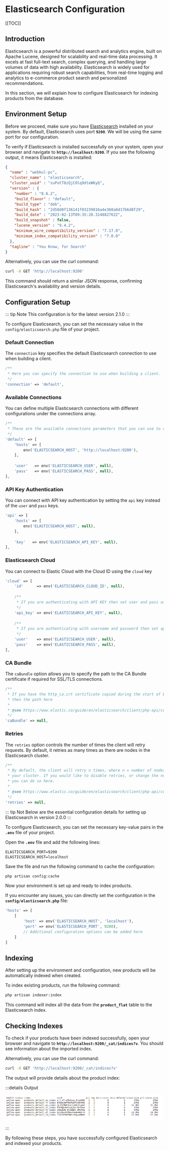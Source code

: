 # Elasticsearch Configuration

[[TOC]]

## Introduction 

Elasticsearch is a powerful distributed search and analytics engine, built on Apache Lucene, designed for scalability and real-time data processing. It excels at fast full-text search, complex querying, and handling large volumes of data with high availability. Elasticsearch is widely used for applications requiring robust search capabilities, from real-time logging and analytics to e-commerce product search and personalized recommendations.

In this section, we will explain how to configure Elasticsearch for indexing products from the database.

## Environment Setup

Before we proceed, make sure you have [Elasticsearch](https://www.elastic.co/guide/en/elasticsearch/reference/current/install-elasticsearch.html) installed on your system. By default, Elasticsearch uses port **`9200`**. We will be using the same port for our configuration.

To verify if Elasticsearch is installed successfully on your system, open your browser and navigate to **`http://localhost:9200`**. If you see the following output, it means Elasticsearch is installed:

```json
{
  "name" : "webkul-pc",
  "cluster_name" : "elasticsearch",
  "cluster_uuid" : "suPotT8zQjCOlq9dteWKyQ",
  "version" : {
    "number" : "8.6.2",
    "build_flavor" : "default",
    "build_type" : "deb",
    "build_hash" : "2d58d0f136141f03239816a4e360a8d17b6d8f29",
    "build_date" : "2023-02-13T09:35:20.314882762Z",
    "build_snapshot" : false,
    "lucene_version" : "9.4.2",
    "minimum_wire_compatibility_version" : "7.17.0",
    "minimum_index_compatibility_version" : "7.0.0"
  },
  "tagline" : "You Know, for Search"
}
```

Alternatively, you can use the curl command:

```sh
curl -X GET 'http://localhost:9200'
```

This command should return a similar JSON response, confirming Elasticsearch's availability and version details.

## Configuration Setup

  ::: tip Note
This configuration is for the latest version 2.1.0
  :::

To configure Elasticsearch, you can set the necessary value in the `config/elasticsearch.php` file of your project.


### Default Connection
The `connection` key specifies the default Elasticsearch connection to use when building a client.

```php
/**
 * Here you can specify the connection to use when building a client.
 */
'connection' => 'default',
```

### Available Connections
You can define multiple Elasticsearch connections with different configurations under the connections array.

```php
/**
 * These are the available connections parameters that you can use to connect
 */
'default' => [
    'hosts' => [
        env('ELASTICSEARCH_HOST', 'http://localhost:9200'),
    ],

    'user'   => env('ELASTICSEARCH_USER', null),
    'pass'   => env('ELASTICSEARCH_PASS', null),
],
```

### API Key Authentication
You can connect with API key authentication by setting the `api` key instead of the `user` and `pass` keys.

```php
'api' => [
    'hosts' => [
        env('ELASTICSEARCH_HOST', null),
    ],

    'key'   => env('ELASTICSEARCH_API_KEY', null),
],
```

### Elasticsearch Cloud
You can connect to Elastic Cloud with the Cloud ID using the `cloud` key

```php
'cloud' => [
    'id'      => env('ELASTICSEARCH_CLOUD_ID', null),

    /**
     * If you are authenticating with API KEY then set user and pass as null
     */
    'api_key' => env('ELASTICSEARCH_API_KEY', null),

    /**
     * If you are authenticating with username and password then set api_key as null
     */
    'user'    => env('ELASTICSEARCH_USER', null),
    'pass'    => env('ELASTICSEARCH_PASS', null),
],
```

### CA Bundle
The `caBundle` option allows you to specify the path to the CA Bundle certificate if required for SSL/TLS connections.

```php
/**
 * If you have the http_ca.crt certificate copied during the start of Elasticsearch
 * then the path here
 *
 * @see https://www.elastic.co/guide/en/elasticsearch/client/php-api/current/connecting.html#auth-http
 */
'caBundle' => null,
```

### Retries  

The `retries` option controls the number of times the client will retry requests. By default, it retries as many times as there are nodes in the Elasticsearch cluster.

```php
/**
 * By default, the client will retry n times, where n = number of nodes in
 * your cluster. If you would like to disable retries, or change the number,
 * you can do so here.
 *
 * @see https://www.elastic.co/guide/en/elasticsearch/client/php-api/current/set-retries.html
 */
'retries' => null,
```

::: tip Not
Below are the essential configuration details for setting up Elasticsearch in version 2.0.0
:::

To configure Elasticsearch, you can set the necessary key-value pairs in the **`.env`** file of your project.

Open the **`.env`** file and add the following lines:

```env
ELASTICSEARCH_PORT=9200
ELASTICSEARCH_HOST=localhost
```

Save the file and run the following command to cache the configuration:

```sh
php artisan config:cache
```

Now your environment is set up and ready to index products.

If you encounter any issues, you can directly set the configuration in the **`config/elasticsearch.php`** file:

```php
'hosts' => [
    [
        'host' => env('ELASTICSEARCH_HOST', 'localhost'),
        'port' => env('ELASTICSEARCH_PORT', 9200),
        // Additional configuration options can be added here
    ]
]
```

## Indexing

After setting up the environment and configuration, new products will be automatically indexed when created.

To index existing products, run the following command:

```sh
php artisan indexer:index
```

This command will index all the data from the **`product_flat`** table to the Elasticsearch index.

## Checking Indexes

To check if your products have been indexed successfully, open your browser and navigate to **`http://localhost:9200/_cat/indices?v`**. You should see information about the imported index.

Alternatively, you can use the curl command:

```sh
curl -X GET 'http://localhost:9200/_cat/indices?v'
```

The output will provide details about the product index:

:::details Output

![Product Index Information](../../assets/2.1/images/advanced-topics/product-index.png)

:::

By following these steps, you have successfully configured Elasticsearch and indexed your products.